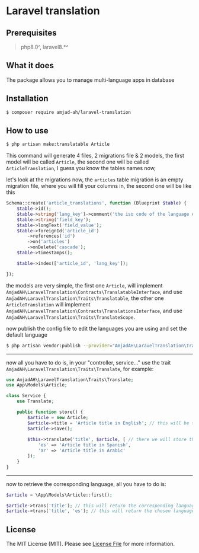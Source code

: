 # Laravel translation

## Prerequisites
> php8.0^, laravel8.*^

## What it does
The package allows you to manage multi-language apps in database

## Installation

```bash
$ composer require amjad-ah/laravel-translation
```

## How to use

```bash
$ php artisan make:translatable Article
```

This command will generate 4 files, 2 migrations file & 2 models, the first model will be called `Article`, the second one will be called `ArticleTranslation`, I guess you know the tables names now,

let's look at the migrations now, the `articles` table migration is an empty migration file, where you will fill your columns in, the second one will be like this
```php
Schema::create('article_translations', function (Blueprint $table) {
    $table->id();
    $table->string('lang_key')->comment('the iso code of the language ex: `en`, `es`');
    $table->string('field_key');
    $table->longText('field_value');
    $table->foreignId('article_id')
        ->references('id')
        ->on('articles')
        ->onDelete('cascade');
    $table->timestamps();

    $table->index(['article_id', 'lang_key']);

});
```

the models are very simple, the first one `Article`, will implement `AmjadAH\LaravelTranslation\Contracts\TranslatableInterface`, and use `AmjadAH\LaravelTranslation\Traits\Translatable`,
the other one `ArticleTranslation` will implement `AmjadAH\LaravelTranslation\Contracts\TranslationsInterface`, and use `AmjadAH\LaravelTranslation\Traits\TranslateScope`.

now publish the config file to edit the languages you are using and set the default language
```bash
$ php artisan vendor:publish --provider="AmjadAH\LaravelTranslation\TranslationServiceProvider"
```

---

now all you have to do is, in your "controller, service..." use the trait `AmjadAH\LaravelTranslation\Traits\Translate`, for example:
```php
use AmjadAH\LaravelTranslation\Traits\Translate;
use App\Models\Article;

class Service {
    use Translate;

    public function store() {
        $article = new Article;
        $article->title = 'Article title in English'; // this will be the default language
        $article->save();
        
        $this->translate('title', $article, [ // there we will store the other languages
            'es' => 'Article title in Spanish',
            'ar' => 'Article title in Arabic'
        ]);
    }
}
```

---

now to retrieve the corresponding language, all you have to do is:
```php
$article = \App\Models\Article::first();

$article->trans('title'); // this will return the corresponding language to the locale language
$article->trans('title', 'es'); // this will return the chosen language
```

## License

The MIT License (MIT). Please see [License File](LICENSE.md) for more information.